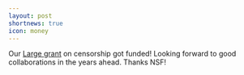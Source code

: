 ```yaml
---
layout: post
shortnews: true
icon: money
---
```

Our [Large grant](http://www.nsf.gov/awardsearch/showAward?AWD_ID=1518845&HistoricalAwards=false)
 on censorship got funded! Looking forward to good collaborations in the years
ahead. Thanks NSF!